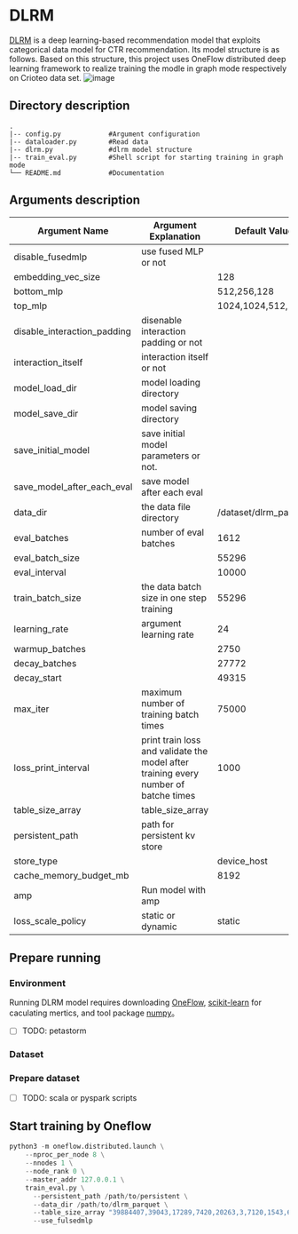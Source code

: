 # DLRM
[DLRM](https://arxiv.org/pdf/1906.00091.pdf) is a deep learning-based recommendation model that exploits categorical data model for CTR recommendation. Its model structure is as follows. Based on this structure, this project uses OneFlow distributed deep learning framework to realize training the modle in graph mode respectively on Crioteo data set.
![image](https://user-images.githubusercontent.com/63446546/158937131-1a057659-0d49-4bfb-aee2-5568e605fa01.png)

## Directory description
```
.
|-- config.py            #Argument configuration
|-- dataloader.py        #Read data
|-- dlrm.py              #dlrm model structure
|-- train_eval.py        #Shell script for starting training in graph mode
└── README.md            #Documentation
```
## Arguments description
|Argument Name|Argument Explanation|Default Value|
|-----|---|------|
|disable_fusedmlp|use fused MLP or not||
|embedding_vec_size||128|
|bottom_mlp||512,256,128|
|top_mlp||1024,1024,512,256|
|disable_interaction_padding|disenable interaction padding or not||
|interaction_itself|interaction itself or not||
|model_load_dir|model loading directory||
|model_save_dir|model saving directory||
|save_initial_model|save initial model parameters or not.||
|save_model_after_each_eval|save model after each eval||
|data_dir|the data file directory|/dataset/dlrm_parquet|
|eval_batches|number of eval batches|1612|
|eval_batch_size||55296|
|eval_interval||10000|    
|train_batch_size|the data batch size in one step training|55296|
|learning_rate|argument learning rate|24|
|warmup_batches||2750|
|decay_batches||27772|
|decay_start||49315|
|max_iter|maximum number of training batch times|75000|
|loss_print_interval|print train loss and validate the model after training every number of batche times|1000|
|table_size_array|table_size_array||
|persistent_path|path for persistent kv store||
|store_type||device_host|
|cache_memory_budget_mb||8192|
|amp|Run model with amp||
|loss_scale_policy|static or dynamic|static|


## Prepare running
### Environment
Running DLRM model requires downloading [OneFlow](https://github.com/Oneflow-Inc/oneflow), [scikit-learn](https://scikit-learn.org/stable/install.html) for caculating mertics, and tool package [numpy](https://numpy.org/)。

- [ ] TODO: petastorm
### Dataset

### Prepare dataset 
- [ ] TODO: scala or pyspark scripts

## Start training by Oneflow
```python
python3 -m oneflow.distributed.launch \
    --nproc_per_node 8 \
    --nnodes 1 \
    --node_rank 0 \
    --master_addr 127.0.0.1 \
    train_eval.py \
      --persistent_path /path/to/persistent \
      --data_dir /path/to/dlrm_parquet \
      --table_size_array "39884407,39043,17289,7420,20263,3,7120,1543,63,38532952,2953546,403346,10,2208,11938,155,4,976,14,39979772,25641295,39664985,585935,12972,108,36" \
      --use_fulsedmlp
```






